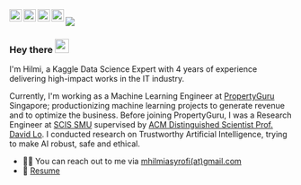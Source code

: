 <a href="https://www.linkedin.com/in/mhilmiasyrofi/">
  <img align="left" alt="Hilmi's LinkedIn" height="22px" src="https://raw.githubusercontent.com/peterthehan/peterthehan/master/assets/linkedin.svg" />
</a>
<a href="https://www.kaggle.com/mhilmiasyrofi">
  <img align="left" alt="Hilmi's Kaggle" height="22px" src="https://upload.wikimedia.org/wikipedia/commons/7/7c/Kaggle_logo.png" />
</a>
<a href="https://leetcode.com/mhilmiasyrofi/">
  <img align="left" alt="Hilmi's Leetcode" height="22px" src="https://upload.wikimedia.org/wikipedia/commons/0/0a/LeetCode_Logo_black_with_text.svg" />
</a>
<a href="https://www.semanticscholar.org/author/Muhammad-Hilmi-Asyrofi/1626115661">
  <img align="left" alt="Hilmi's Google Scholar" height="22px" src="https://upload.wikimedia.org/wikipedia/commons/2/28/Google_Scholar_logo.png" />
</a>

![](https://visitor-badge.glitch.me/badge?page_id=mhilmiasyrofi.mhilmiasyrofi)

### Hey there <img src="https://media.giphy.com/media/hvRJCLFzcasrR4ia7z/giphy.gif" width="25" height="25">


I'm Hilmi, a Kaggle Data Science Expert with 4 years of experience delivering high-impact works in the IT industry.  

Currently, I'm working as a Machine Learning Engineer at [PropertyGuru](https://www.propertyguru.com.sg) Singapore; productionizing machine learning projects to generate revenue and to optimize the business. Before joining PropertyGuru, I was a Research Engineer at [SCIS SMU](https://scis.smu.edu.sg) supervised by [ACM Distinguished Scientist Prof. David Lo](http://www.mysmu.edu/faculty/davidlo/). I conducted research on Trustworthy Artificial Intelligence, trying to make AI robust, safe and ethical.


- :man_technologist: You can reach out to me via [mhilmiasyrofi(at)gmail.com](mailto:mhilmiasyrofi@gmail.com)
- 📝 [Resume](https://mhilmiasyrofi.github.io/files/Resume.pdf)
